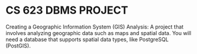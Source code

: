 # CS 623 DBMS PROJECT

Creating a Geographic Information System (GIS) Analysis: A project that involves
analyzing geographic data such as maps and spatial data. You will need a
database that supports spatial data types, like PostgreSQL (PostGIS).
